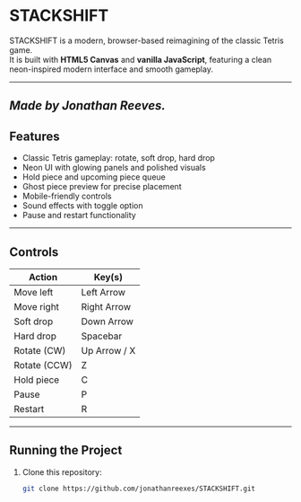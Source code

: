 # STACKSHIFT

STACKSHIFT is a modern, browser-based reimagining of the classic Tetris game.  
It is built with **HTML5 Canvas** and **vanilla JavaScript**, featuring a clean neon-inspired modern interface and smooth gameplay.   

---
*Made by Jonathan Reeves.*
---

## Features

- Classic Tetris gameplay: rotate, soft drop, hard drop  
- Neon UI with glowing panels and polished visuals  
- Hold piece and upcoming piece queue  
- Ghost piece preview for precise placement  
- Mobile-friendly controls  
- Sound effects with toggle option  
- Pause and restart functionality  

---

## Controls

| Action        | Key(s)       |
|---------------|--------------|
| Move left     | Left Arrow   |
| Move right    | Right Arrow  |
| Soft drop     | Down Arrow   |
| Hard drop     | Spacebar     |
| Rotate (CW)   | Up Arrow / X |
| Rotate (CCW)  | Z            |
| Hold piece    | C            |
| Pause         | P            |
| Restart       | R            |

---

## Running the Project

1. Clone this repository:  
   ```bash
   git clone https://github.com/jonathanreexes/STACKSHIFT.git

